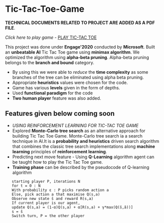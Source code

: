 # Tic-Tac-Toe-Game
**TECHNICAL DOCUMENTS RELATED TO PROJECT ARE ADDED AS A PDF FILE**.

*Click here to play game* - [PLAY TIC-TAC TOE](https://prasenjit07.github.io/Tic-Tac-Toe-Game/)

This project was done under **Engage'2020** conducted by **Microsoft**.
Built an **unbeatable AI** Tic Tac Toe game using **minimax algorithm**.
We optimized the algorithm using **alpha-beta pruning**.
Alpha-beta pruning belongs to the **branch and bound** category.
* By using this we were able to *reduce* the **time complexity** as some branches of the tree can be eliminated using alpha beta pruning.
* Appropriate **heuristics** values were chosen for the code.
* Game has various **levels** given in the form of depths.
* Used **functional paradigm** for the code
* **Two human player** feature was also added.
## **Features** given below coming soon
* *USING REINFORCEMENT LEARNING FOR TIC-TAC TOE GAME*
* Explored **Monte-Carlo tree search** as an alternative approach for building Tic Tac Toe Game. Monte-Carlo tree search ia a search technique in AI.It is a **probability and heuristics** driven search algorithm that combines the classic tree search implementations along **machine learning** principles of **reinforcement learning**.
* Predicting next move feature - Using **Q-Learning** algorithm agent can be taught how to play the Tic Tac Toe game.
* **Training phase** can be described by the pseudocode of Q-learning algorithm
```-Initialise: Q(s,a) = 0, starting state s, 
   starting player P, iterations N
   for t = 0 : N
   With probability ε : P picks random action a
   Else, pick action a that maximise Q(s,a)
   Observe new state ŝ and reward R(s,a)
   If current player is our agent, 
   update Q(s,a) = (1-α)Q(s,a) + α[R(s,a) + γ*max(Q(ŝ,â))]
   s = ŝ
   Switch turn, P = the other player
